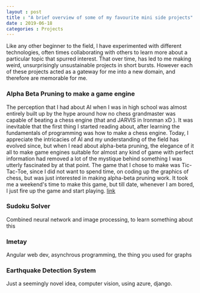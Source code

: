 ```yaml
---
layout : post
title : "A brief overview of some of my favourite mini side projects"
date : 2019-06-18
categories : Projects
---
```


Like any other beginner to the field, I have experimented with different technologies, often times collaborating with others to learn more about a particular topic that spurred interest. That over time, has led to me making weird, unsurprisingly unsustainable projects in short bursts. However each of these projects acted as a gateway for me into a new domain, and therefore are memorable for me. 

### Alpha Beta Pruning to make a game engine

The perception that I had about AI when I was in high school was almost entirely built up by the hype around how no chess grandmaster was capable of beating a chess engine (that and JARVIS in Ironman xD ). It was inevitable that the first thing I started reading about, after learning the fundamentals of programming was how to make a chess engine. Today, I appreciate the intricacies of AI and my understanding of the field has evolved since, but when I read about alpha-beta pruning, the elegance of it all to make game engines suitable for almost any kind of game with perfect information had removed a lot of the mystique behind something I was utterly fascinated by at that point. The game that I chose to make was Tic-Tac-Toe, since I did not want to spend time, on coding up the graphics of chess, but was just interested in making alpha-beta pruning work. It took me a weekend's time to make this game, but till date, whenever I am bored, I just fire up the game and start playing.
[link](https://github.com/yashYRS/Tic-Tac-Toe) 

### Sudoku Solver

Combined neural network and image processing, to learn something about this 

### Imetay

Angular web dev, asynchrous programming, the thing you used for graphs

### Earthquake Detection System

Just a seemingly novel idea, computer vision, using azure, django.  
